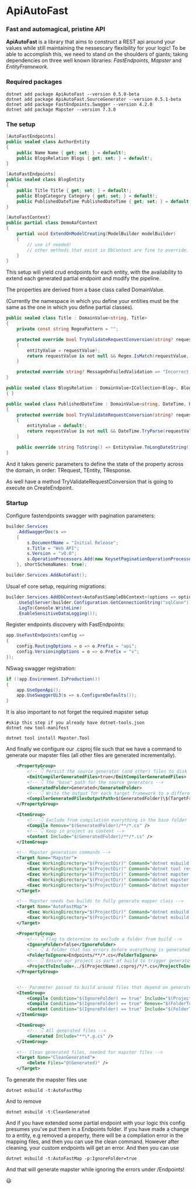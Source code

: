 # ApiAutoFast
### Fast and automagical, pristine API

**ApiAutoFast** is a library that aims to construct a REST api around your values while still maintaining the nessescary flexibility for your logic!
To be able to accomplish this, we need to stand on the shoulders of giants; taking dependencies on three well known libraries:
*FastEndpoints*, *Mapster* and *EntityFramework*.

### Required packages

```console
dotnet add package ApiAutoFast --version 0.5.0-beta
dotnet add package ApiAutoFast.SourceGenerator --version 0.5.1-beta
dotnet add package FastEndpoints.Swagger --version 4.2.0
dotnet add package Mapster --version 7.3.0
```

### The setup

```C#
[AutoFastEndpoints]
public sealed class AuthorEntity
{
    public Name Name { get; set; } = default!;
    public BlogsRelation Blogs { get; set; } = default!;
}

[AutoFastEndpoints]
public sealed class BlogEntity
{
    public Title Title { get; set; } = default!;
    public BlogCategory Category { get; set; } = default!;
    public PublishedDateTime PublishedDateTime { get; set; } = default!;
}

[AutoFastContext]
public partial class DemoAafContext
{
    partial void ExtendOnModelCreating(ModelBuilder modelBuilder)
    {
        // use if needed!
        // other methods that exist in DbContext are fine to override.
    }
}
```

This setup will yield crud endpoints for each entity, with the availability to extend each generated partial endpoint and modify the pipeline.

The properties are derived from a base class called DomainValue.

(Currently the namespace in which you define your entities must be the same as the one in which you define partial classes).

```C#
public sealed class Title : DomainValue<string, Title>
{
    private const string RegexPattern = "";

    protected override bool TryValidateRequestConversion(string? requestValue, out string entityValue)
    {
        entityValue = requestValue!;
        return requestValue is not null && Regex.IsMatch(requestValue, RegexPattern);
    }

    protected override string? MessageOnFailedValidation => "Incorrect format on Title.";
}

public sealed class BlogsRelation : DomainValue<ICollection<Blog>, BlogsRelation>
{ }

public sealed class PublishedDateTime : DomainValue<string, DateTime, PublishedDateTime>
{
    protected override bool TryValidateRequestConversion(string? requestValue, out DateTime entityValue)
    {
        entityValue = default!;
        return requestValue is not null && DateTime.TryParse(requestValue, out entityValue);
    }

    public override string ToString() => EntityValue.ToLongDateString();
}
```

And it takes generic parameters to define the state of the property across the domain, in order: TRequest, TEntity, TResponse.

As well have a method TryValidateRequestConversion that is going to execute on CreateEndpoint.

### Startup

Configure fastendpoints swagger with pagination parameters:
```C#
builder.Services
    .AddSwaggerDoc(s =>
    {
        s.DocumentName = "Initial Release";
        s.Title = "Web API";
        s.Version = "v0.0";
        s.OperationProcessors.Add(new KeysetPaginationOperationProcessor());
    }, shortSchemaNames: true);
```

```C#
builder.Services.AddAutoFast();
```

Usual ef core setup, requiring migrations:
```C#
builder.Services.AddDbContext<AutoFastSampleDbContext>(options => options
    .UseSqlServer(builder.Configuration.GetConnectionString("sqlConn"))
    .LogTo(Console.WriteLine)
    .EnableSensitiveDataLogging());
```

Register endpoints discovery with FastEndpoints:
```C#
app.UseFastEndpoints(config =>
{
    config.RoutingOptions = o => o.Prefix = "api";
    config.VersioningOptions = o => o.Prefix = "v";
});
```

NSwag swagger registration:
```C#
if (!app.Environment.IsProduction())
{
    app.UseOpenApi();
    app.UseSwaggerUi3(s => s.ConfigureDefaults());
}
```

It is also important to not forget the required mapster setup

```console
#skip this step if you already have dotnet-tools.json
dotnet new tool-manifest 

dotnet tool install Mapster.Tool
```

And finally we configure our .csproj file such that we have a command to generate our mapster files (all other files are generated incrementally).

```xml
	<PropertyGroup>
		<!-- 👇 Persist the source generator (and other) files to disk -->
		<EmitCompilerGeneratedFiles>true</EmitCompilerGeneratedFiles>
		<!-- 👇 The "base" path for the source generators -->
		<GeneratedFolder>Generated</GeneratedFolder>
		<!-- 👇 Write the output for each target framework to a different sub-folder -->
		<CompilerGeneratedFilesOutputPath>$(GeneratedFolder)\$(TargetFramework)</CompilerGeneratedFilesOutputPath>
	</PropertyGroup>

	<ItemGroup>
		<!-- 👇 Exclude from compilation everything in the base folder -->
		<Compile Remove="$(GeneratedFolder)/**/*.cs" />
		<!-- 👇 Keep in project as content -->
		<Content Include="$(GeneratedFolder)/**/*.cs" />
	</ItemGroup>

	<!-- Mapster generation commands -->
	<Target Name="Mapster">
		<Exec WorkingDirectory="$(ProjectDir)" Command="dotnet msbuild -p:IgnoreFolder=$(IgnoreFolder)" />
		<Exec WorkingDirectory="$(ProjectDir)" Command="dotnet tool restore" />
		<Exec WorkingDirectory="$(ProjectDir)" Command="dotnet mapster model -a &quot;$(TargetDir)$(ProjectName).dll&quot;" />
		<Exec WorkingDirectory="$(ProjectDir)" Command="dotnet mapster extension -a &quot;$(TargetDir)$(ProjectName).dll&quot;" />
		<Exec WorkingDirectory="$(ProjectDir)" Command="dotnet mapster mapper -a &quot;$(TargetDir)$(ProjectName).dll&quot;" />
	</Target>

	<!-- Mapster needs two builds to fully generate mapper class -->
	<Target Name="AutoFastMap">
		<Exec WorkingDirectory="$(ProjectDir)" Command="dotnet msbuild -t:Mapster -p:IgnoreFolder=$(IgnoreFolder)" />
		<Exec WorkingDirectory="$(ProjectDir)" Command="dotnet msbuild -t:Mapster -p:IgnoreFolder=$(IgnoreFolder)" />
	</Target>

	<PropertyGroup>
		<!-- 👇 Flag to determine to exclude a folder from build -->
		<IgnoreFolder>false</IgnoreFolder>
		<!-- 👇 A folder that has errors before everything is generated -->
		<FolderToIgnore>Endpoints/**/*.cs</FolderToIgnore>
		<!-- 👇 Ensure our project is part of build to trigger generator -->
		<ProjectToInclude>../$(ProjectName).csproj/*/*.cs</ProjectToInclude>
	</PropertyGroup>


	<!-- Parameter passed to build around files that depend on generated files -->
	<ItemGroup>
		<Compile Condition="$(IgnoreFolder) == true" Include="$(ProjectToInclude)" />
		<Compile Condition="$(IgnoreFolder) == true" Remove="$(FolderToIgnore)" />
		<Content Condition="$(IgnoreFolder) == true" Include="$(FolderToIgnore)" />
	</ItemGroup>

	<ItemGroup>
		<!-- 👇 All generated files -->
		<Generated Include="**\*.g.cs" />
	</ItemGroup>

	<!-- Clean generated files, needed for mapster files -->
	<Target Name="CleanGenerated">
		<Delete Files="@(Generated)" />
	</Target>
```

To generate the mapster files use
```console
dotnet msbuild -t:AutoFastMap
```
And to remove
```console
dotnet msbuild -t:CleanGenerated
```
And if you have extended some partial endpoint with your logic this config presumes you've put them in a Endpoints folder.
If you have made a change to a entity, e.g removed a property, there will be a compilation error in the mapping files, and then you can use the clean command.
However after cleaning, your custom endpoints will get an error. And then you can use
```console
dotnet msbuild -t:AutoFastMap -p:IgnoreFolder=true
```
And that will generate mapster while ignoring the errors under /Endpoints!


😃

